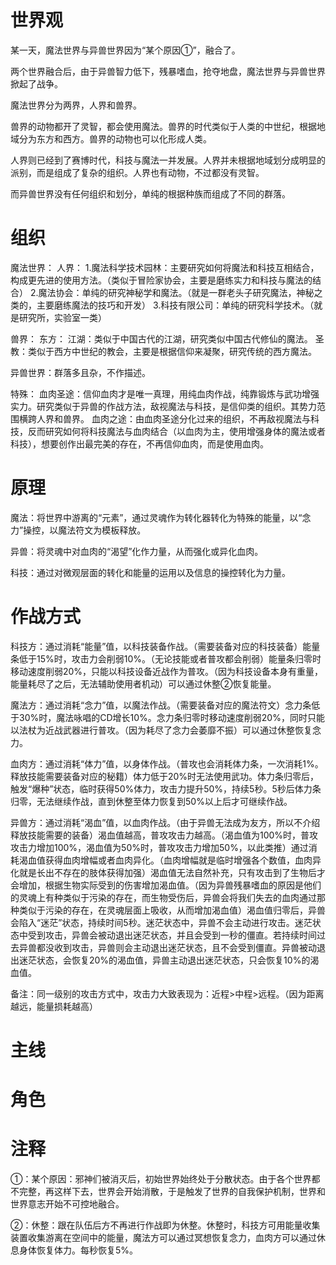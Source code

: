 # 世界观

某一天，魔法世界与异兽世界因为“某个原因①”，融合了。

两个世界融合后，由于异兽智力低下，残暴嗜血，抢夺地盘，魔法世界与异兽世界掀起了战争。

魔法世界分为两界，人界和兽界。

兽界的动物都开了灵智，都会使用魔法。兽界的时代类似于人类的中世纪，根据地域分为东方和西方。兽界的动物也可以化形成人类。

人界则已经到了赛博时代，科技与魔法一并发展。人界并未根据地域划分成明显的派别，而是组成了复杂的组织。人界也有动物，不过都没有灵智。

而异兽世界没有任何组织和划分，单纯的根据种族而组成了不同的群落。


# 组织

魔法世界：
人界：
1.魔法科学技术园林：主要研究如何将魔法和科技互相结合，构成更先进的使用方法。（类似于冒险家协会，主要是磨练实力和科技与魔法的结合）
2.魔法协会：单纯的研究神秘学和魔法。（就是一群老头子研究魔法，神秘之类的，主要磨练魔法的技巧和开发）
3.科技有限公司：单纯的研究科学技术。（就是研究所，实验室一类）

兽界：
东方：
江湖：类似于中国古代的江湖，研究类似中国古代修仙的魔法。
圣教：类似于西方中世纪的教会，主要是根据信仰来凝聚，研究传统的西方魔法。

异兽世界：群落多且杂，不作描述。

特殊：
血肉圣途：信仰血肉才是唯一真理，用纯血肉作战，纯靠锻炼与武功增强实力。研究类似于异兽的作战方法，敌视魔法与科技，是信仰类的组织。其势力范围横跨人界和兽界。
血肉之途：由血肉圣途分化过来的组织，不再敌视魔法与科技，反而研究如何将科技魔法与血肉结合（以血肉为主，使用增强身体的魔法或者科技），想要创作出最完美的存在，不再信仰血肉，而是使用血肉。


# 原理

魔法：将世界中游离的“元素”，通过灵魂作为转化器转化为特殊的能量，以“念力”操控，以魔法符文为模板释放。

异兽：将灵魂中对血肉的“渴望”化作力量，从而强化或异化血肉。

科技：通过对微观层面的转化和能量的运用以及信息的操控转化为力量。


# 作战方式

科技方：通过消耗“能量”值，以科技装备作战。（需要装备对应的科技装备）能量条低于15%时，攻击力会削弱10%。（无论技能或者普攻都会削弱）能量条归零时移动速度削弱20%，只能以科技设备近战作为普攻。（因为科技设备本身有重量，能量耗尽了之后，无法辅助使用者机动）可以通过休整②恢复能量。

魔法方：通过消耗“念力”值，以魔法作战。（需要装备对应的魔法符文）念力条低于30%时，魔法咏唱的CD增长10%。念力条归零时移动速度削弱20%，同时只能以法杖为近战武器进行普攻。（因为耗尽了念力会萎靡不振）可以通过休整恢复念力。

血肉方：通过消耗“体力”值，以身体作战。（普攻也会消耗体力条，一次消耗1%。释放技能需要装备对应的秘籍）体力低于20%时无法使用武功。体力条归零后，触发“爆种”状态，临时获得50%体力，攻击力提升50%，持续5秒。5秒后体力条归零，无法继续作战，直到休整至体力恢复到50%以上后才可继续作战。

异兽方：通过消耗“渴血”值，以血肉作战。（由于异兽无法成为友方，所以不介绍释放技能需要的装备）渴血值越高，普攻攻击力越高。（渴血值为100%时，普攻攻击力增加100%，渴血值为50%时，普攻攻击力增加50%，以此类推）通过消耗渴血值获得血肉增幅或者血肉异化。（血肉增幅就是临时增强各个数值，血肉异化就是长出不存在的肢体获得加强）渴血值无法自然补充，只有攻击到了生物后才会增加，根据生物实际受到的伤害增加渴血值。（因为异兽残暴嗜血的原因是他们的灵魂上有种类似于污染的存在，而生物受伤后，异兽会将我们失去的血肉通过那种类似于污染的存在，在灵魂层面上吸收，从而增加渴血值）渴血值归零后，异兽会陷入“迷茫”状态，持续时间5秒。迷茫状态中，异兽不会主动进行攻击。迷茫状态中受到攻击，异兽会被动退出迷茫状态，并且会受到一秒的僵直。若持续时间过去异兽都没收到攻击，异兽则会主动退出迷茫状态，且不会受到僵直。异兽被动退出迷茫状态，会恢复20%的渴血值，异兽主动退出迷茫状态，只会恢复10%的渴血值。

备注：同一级别的攻击方式中，攻击力大致表现为：近程>中程>远程。（因为距离越远，能量损耗越高）


# 主线


# 角色


# 注释

①：某个原因：邪神们被消灭后，初始世界始终处于分散状态。由于各个世界都不完整，再这样下去，世界会开始消散，于是触发了世界的自我保护机制，世界和世界意志开始不可控地融合。

②：休整：跟在队伍后方不再进行作战即为休整。休整时，科技方可用能量收集装置收集游离在空间中的能量，魔法方可以通过冥想恢复念力，血肉方可以通过休息身体恢复体力。每秒恢复5%。

